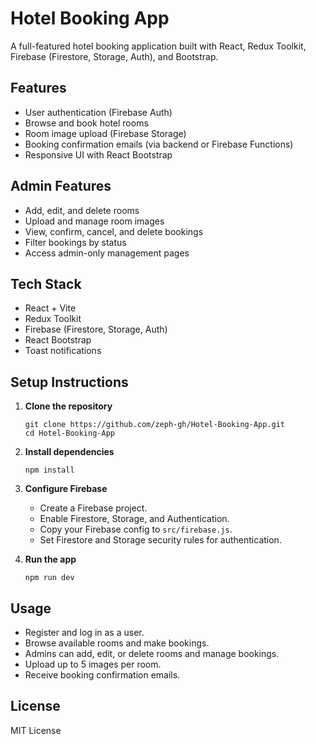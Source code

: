 # Hotel Booking App

A full-featured hotel booking application built with React, Redux Toolkit, Firebase (Firestore, Storage, Auth), and Bootstrap.

## Features

- User authentication (Firebase Auth)
- Browse and book hotel rooms
- Room image upload (Firebase Storage)
- Booking confirmation emails (via backend or Firebase Functions)
- Responsive UI with React Bootstrap

## Admin Features

- Add, edit, and delete rooms
- Upload and manage room images
- View, confirm, cancel, and delete bookings
- Filter bookings by status
- Access admin-only management pages

## Tech Stack

- React + Vite
- Redux Toolkit
- Firebase (Firestore, Storage, Auth)
- React Bootstrap
- Toast notifications

## Setup Instructions

1. **Clone the repository**

   ```
   git clone https://github.com/zeph-gh/Hotel-Booking-App.git
   cd Hotel-Booking-App
   ```

2. **Install dependencies**

   ```
   npm install
   ```

3. **Configure Firebase**

   - Create a Firebase project.
   - Enable Firestore, Storage, and Authentication.
   - Copy your Firebase config to `src/firebase.js`.
   - Set Firestore and Storage security rules for authentication.

4. **Run the app**
   ```
   npm run dev
   ```

## Usage

- Register and log in as a user.
- Browse available rooms and make bookings.
- Admins can add, edit, or delete rooms and manage bookings.
- Upload up to 5 images per room.
- Receive booking confirmation emails.

## License

MIT License
